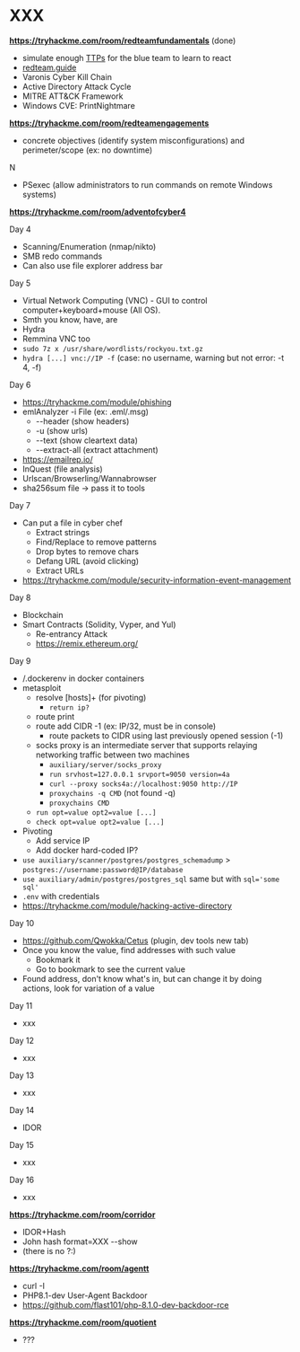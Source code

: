 # XXX

**https://tryhackme.com/room/redteamfundamentals** (done)

* simulate enough [TTPs](https://csrc.nist.gov/glossary/term/Tactics_Techniques_and_Procedures) for the blue team to learn to react
* [redteam.guide](https://redteam.guide/)
* Varonis Cyber Kill Chain 
* Active Directory Attack Cycle 
* MITRE ATT&CK Framework
* Windows CVE: PrintNightmare

**https://tryhackme.com/room/redteamengagements**

* concrete objectives (identify system misconfigurations) and perimeter/scope (ex: no downtime)

N

* PSexec (allow administrators to run commands on remote Windows systems)

**https://tryhackme.com/room/adventofcyber4**

Day 4

* Scanning/Enumeration (nmap/nikto)
* SMB redo commands
* Can also use file explorer address bar

Day 5

* Virtual Network Computing (VNC) - GUI to control computer+keyboard+mouse (All OS).
* Smth you know, have, are
* Hydra
* Remmina VNC too
* `sudo 7z x /usr/share/wordlists/rockyou.txt.gz`
* `hydra [...] vnc://IP -f` (case: no username, warning but not error: -t 4, -f)

Day 6

* https://tryhackme.com/module/phishing
* emlAnalyzer -i File (ex: .eml/.msg)
  * --header (show headers)
  * -u (show urls)
  * --text (show cleartext data)
  * --extract-all (extract attachment)
* https://emailrep.io/
* InQuest (file analysis)
* Urlscan/Browserling/Wannabrowser
* sha256sum file -> pass it to tools

Day 7

* Can put a file in cyber chef
  * Extract strings
  * Find/Replace to remove patterns
  * Drop bytes to remove chars
  * Defang URL (avoid clicking)
  * Extract URLs
* https://tryhackme.com/module/security-information-event-management

Day 8

* Blockchain
* Smart Contracts (Solidity, Vyper, and Yul)
  * Re-entrancy Attack
  * https://remix.ethereum.org/

Day 9

* /.dockerenv in docker containers
* metasploit
  * resolve [hosts]+ (for pivoting)
    * `return ip?`
  * route print
  * route add CIDR -1 (ex: IP/32, must be in console)
    * route packets to CIDR using last previously opened session (-1)
  * socks proxy is an intermediate server that supports relaying networking traffic between two machines
    * `auxiliary/server/socks_proxy`
    * `run srvhost=127.0.0.1 srvport=9050 version=4a`
    * `curl --proxy socks4a://localhost:9050 http://IP`
    * `proxychains -q CMD` (not found -q)
    * `proxychains CMD`
  * `run opt=value opt2=value [...]`
  * `check opt=value opt2=value [...]`
* Pivoting
  * Add service IP
  * Add docker hard-coded IP?
* `use auxiliary/scanner/postgres/postgres_schemadump` > `postgres://username:password@IP/database` 
* `use auxiliary/admin/postgres/postgres_sql` same but with `sql='some sql'`
* `.env` with credentials
* https://tryhackme.com/module/hacking-active-directory

Day 10

* https://github.com/Qwokka/Cetus (plugin, dev tools new tab)
* Once you know the value, find addresses with such value
  * Bookmark it
  * Go to bookmark to see the current value
* Found address, don't know what's in, but can change it by doing actions, look for variation of a value

Day 11

* xxx

Day 12

* xxx

Day 13

* xxx

Day 14

* IDOR

Day 15

* xxx

Day 16

* xxx

**https://tryhackme.com/room/corridor**

* IDOR+Hash
* John hash format=XXX --show
* (there is no ?:)

**https://tryhackme.com/room/agentt**

* curl -I
* PHP8.1-dev User-Agent Backdoor
* https://github.com/flast101/php-8.1.0-dev-backdoor-rce

**https://tryhackme.com/room/quotient**

* ???